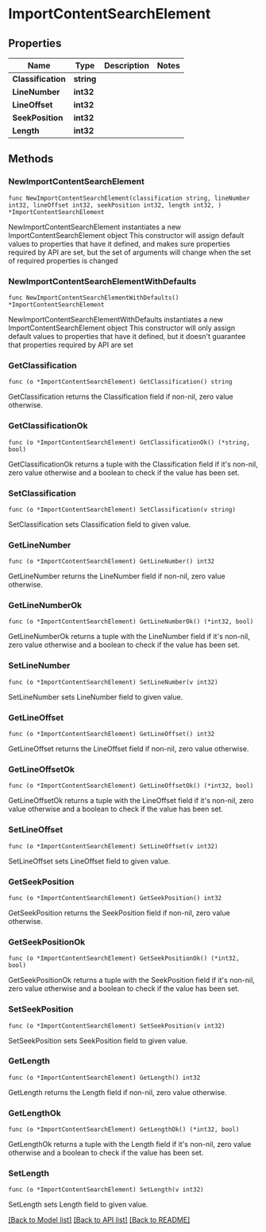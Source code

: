 # ImportContentSearchElement

## Properties

Name | Type | Description | Notes
------------ | ------------- | ------------- | -------------
**Classification** | **string** |  | 
**LineNumber** | **int32** |  | 
**LineOffset** | **int32** |  | 
**SeekPosition** | **int32** |  | 
**Length** | **int32** |  | 

## Methods

### NewImportContentSearchElement

`func NewImportContentSearchElement(classification string, lineNumber int32, lineOffset int32, seekPosition int32, length int32, ) *ImportContentSearchElement`

NewImportContentSearchElement instantiates a new ImportContentSearchElement object
This constructor will assign default values to properties that have it defined,
and makes sure properties required by API are set, but the set of arguments
will change when the set of required properties is changed

### NewImportContentSearchElementWithDefaults

`func NewImportContentSearchElementWithDefaults() *ImportContentSearchElement`

NewImportContentSearchElementWithDefaults instantiates a new ImportContentSearchElement object
This constructor will only assign default values to properties that have it defined,
but it doesn't guarantee that properties required by API are set

### GetClassification

`func (o *ImportContentSearchElement) GetClassification() string`

GetClassification returns the Classification field if non-nil, zero value otherwise.

### GetClassificationOk

`func (o *ImportContentSearchElement) GetClassificationOk() (*string, bool)`

GetClassificationOk returns a tuple with the Classification field if it's non-nil, zero value otherwise
and a boolean to check if the value has been set.

### SetClassification

`func (o *ImportContentSearchElement) SetClassification(v string)`

SetClassification sets Classification field to given value.


### GetLineNumber

`func (o *ImportContentSearchElement) GetLineNumber() int32`

GetLineNumber returns the LineNumber field if non-nil, zero value otherwise.

### GetLineNumberOk

`func (o *ImportContentSearchElement) GetLineNumberOk() (*int32, bool)`

GetLineNumberOk returns a tuple with the LineNumber field if it's non-nil, zero value otherwise
and a boolean to check if the value has been set.

### SetLineNumber

`func (o *ImportContentSearchElement) SetLineNumber(v int32)`

SetLineNumber sets LineNumber field to given value.


### GetLineOffset

`func (o *ImportContentSearchElement) GetLineOffset() int32`

GetLineOffset returns the LineOffset field if non-nil, zero value otherwise.

### GetLineOffsetOk

`func (o *ImportContentSearchElement) GetLineOffsetOk() (*int32, bool)`

GetLineOffsetOk returns a tuple with the LineOffset field if it's non-nil, zero value otherwise
and a boolean to check if the value has been set.

### SetLineOffset

`func (o *ImportContentSearchElement) SetLineOffset(v int32)`

SetLineOffset sets LineOffset field to given value.


### GetSeekPosition

`func (o *ImportContentSearchElement) GetSeekPosition() int32`

GetSeekPosition returns the SeekPosition field if non-nil, zero value otherwise.

### GetSeekPositionOk

`func (o *ImportContentSearchElement) GetSeekPositionOk() (*int32, bool)`

GetSeekPositionOk returns a tuple with the SeekPosition field if it's non-nil, zero value otherwise
and a boolean to check if the value has been set.

### SetSeekPosition

`func (o *ImportContentSearchElement) SetSeekPosition(v int32)`

SetSeekPosition sets SeekPosition field to given value.


### GetLength

`func (o *ImportContentSearchElement) GetLength() int32`

GetLength returns the Length field if non-nil, zero value otherwise.

### GetLengthOk

`func (o *ImportContentSearchElement) GetLengthOk() (*int32, bool)`

GetLengthOk returns a tuple with the Length field if it's non-nil, zero value otherwise
and a boolean to check if the value has been set.

### SetLength

`func (o *ImportContentSearchElement) SetLength(v int32)`

SetLength sets Length field to given value.



[[Back to Model list]](../README.md#documentation-for-models) [[Back to API list]](../README.md#documentation-for-api-endpoints) [[Back to README]](../README.md)



